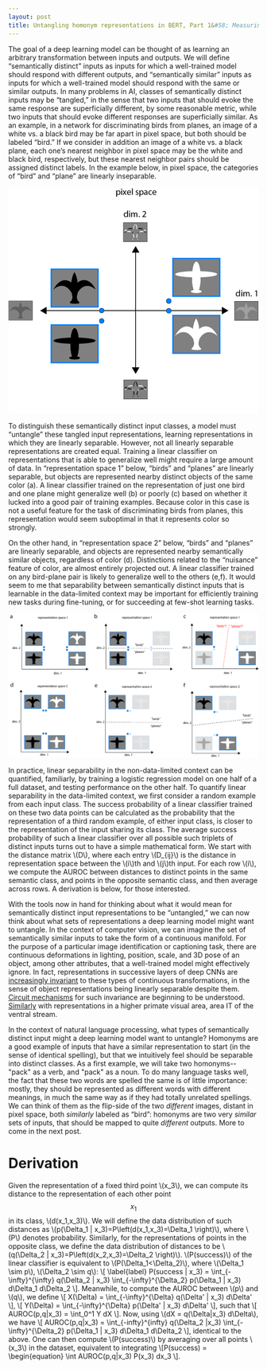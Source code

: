 ```yaml
---
layout: post
title: Untangling homonym representations in BERT, Part 1&#58; Measuring untangling
---
```


  The goal of a deep learning model can be thought of as learning an arbitrary transformation between inputs and outputs. We will define “semantically distinct” inputs as inputs for which a well-trained model should respond with different outputs, and “semantically similar” inputs as inputs for which a well-trained model should respond with the same or similar outputs. In many problems in AI, classes of semantically distinct inputs may be “tangled,” in the sense that two inputs that should evoke the same response are superficially different, by some reasonable metric, while two inputs that should evoke different responses are superficially similar. As an example, in a network for discriminating birds from planes, an image of a white vs. a black bird may be far apart in pixel space, but both should be labeled “bird.” If we consider in addition an image of a white vs. a black plane, each one’s nearest neighbor in pixel space may be the white and black bird, respectively, but these nearest neighbor pairs should be assigned distinct labels. In the example below, in pixel space, the categories of “bird” and “plane” are linearly inseparable.

![Birds and planes “tangled” in pixel space, projected on a pair of useful axes](/images/bird_plane_manifolds.png)

To distinguish these semantically distinct input classes, a model must “untangle” these tangled input representations, learning representations in which they are linearly separable. However, not all linearly separable representations are created equal. Training a linear classifier on representations that is able to generalize well might require a large amount of data. In “representation space 1” below, “birds” and “planes” are linearly separable, but objects are represented nearby distinct objects of the same color (a). A linear classifier trained on the representation of just one bird and one plane might generalize well (b) or poorly (c) based on whether it lucked into a good pair of training examples. Because color in this case is not a useful feature for the task of discriminating birds from planes, this representation would seem suboptimal in that it represents color so strongly.

On the other hand, in “representation space 2” below, “birds” and “planes” are linearly separable, and objects are represented nearby semantically similar objects, regardless of color (d). Distinctions related to the “nuisance” feature of color, are almost entirely projected out. A linear classifier trained on any bird-plane pair is likely to generalize well to the others (e,f). It would seem to me that separability between semantically distinct inputs that is learnable in the data-limited context may be important for efficiently training new tasks during fine-tuning, or for succeeding at few-shot learning tasks.

![Two “untangled” representations, and notions of linear separability](/images/bird_plane_linear_separability.png)

In practice, linear separability in the non-data-limited context can be quantified, familiarly, by training a logistic regression model on one half of a full dataset, and testing performance on the other half. To quantify linear separability in the data-limited context, we first consider a random example from each input class. The success probability of a linear classifier trained on these two data points can be calculated as the probability that the representation of a third random example, of either input class, is closer to the representation of the input sharing its class. The average success probability of such a linear classifier over all possible such triplets of distinct inputs turns out to have a simple mathematical form. We start with the distance matrix \\(D\\), where each entry \\(D_{ij}\\) is the distance in representation space between the \\(i\\)th and \\(j\\)th input. For each row \\(i\\), we compute the AUROC between distances to distinct points in the same semantic class, and points in the opposite semantic class, and then average across rows. A derivation is below, for those interested. 

With the tools now in hand for thinking about what it would mean for semantically distinct input representations to be “untangled,” we can now think about what sets of representations a deep learning model might want to untangle. In the context of computer vision, we can imagine the set of semantically similar inputs to take the form of a continuous manifold. For the purpose of a particular image identification or captioning task, there are continuous deformations in lighting, position, scale, and 3D pose of an object, among other attributes, that a well-trained model might effectively ignore. In fact, representations in successive layers of deep CNNs are [increasingly invariant](https://www.nature.com/articles/srep32672) to these types of continuous transformations, in the sense of object representations being linearly separable despite them. [Circuit mechanisms](https://distill.pub/2020/circuits/equivariance/) for such invariance are beginning to be understood. [Similarly](https://search.proquest.com/docview/213604251?pq-origsite=gscholar&fromopenview=true) with representations in a higher primate visual area, area IT of the ventral stream.

In the context of natural language processing, what types of semantically distinct input might a deep learning model want to untangle? Homonyms are a good example of inputs that have a similar representation to start (in the sense of identical spelling), but that we intuitively feel should be separable into distinct classes. As a first example, we will take two homonyms-- "pack" as a verb, and "pack" as a noun. To do many language tasks well, the fact that these two words are spelled the same is of little importance: mostly, they should be represented as different words with different meanings, in much the same way as if they had totally unrelated spellings. We can think of them as the flip-side of the two *different* images, distant in pixel space, both *similarly* labeled as “bird”: homonyms are two very *similar* sets of inputs, that should be mapped to quite *different* outputs. More to come in the next post.

# Derivation

Given the representation of a fixed third point \\(x_3\\), we can compute its distance to the representation of each other point $$x_1$$ in its class, \\(d(x_1,x_3)\\). We will define the data distribution of such distances as \\(p(\Delta_1 | x_3)=P\left(d(x_1,x_3)=\Delta_1 \right)\\), where \\(P\\) denotes probability. Similarly, for the representations of points in the opposite class, we define the data distribution of distances to be \\(q(\Delta_2 | x_3)=P\left(d(x_2,x_3)=\Delta_2 \right)\\). \\(P(success)\\) of the linear classifier is equivalent to \\(P(\Delta_1<\Delta_2)\\), where \\(\Delta_1 \sim p\\), \\(\Delta_2 \sim q\\):
\\[ \label{label} P(success | x_3) = \int_{-\infty}^{\infty} q(\Delta_2 | x_3) \int_{-\infty}^{\Delta_2} p(\Delta_1 | x_3) d\Delta_1 d\Delta_2 \\].
Meanwhile, to compute the AUROC between \\(p\\) and \\(q\\), we define
\\[ X(\Delta) = \int_{-\infty}^{\Delta} q(\Delta' | x_3) d\Delta' \\],
\\[ Y(\Delta) = \int_{-\infty}^{\Delta} p(\Delta' | x_3) d\Delta' \\], such that 
\\[ AUROC(p,q|x_3) = \int_0^1 Y dX \\].
Now, using \\(dX = q(\Delta|x_3) d\Delta\\), we have 
\\[ AUROC(p,q|x_3) = \int_{-infty}^{infty} q(\Delta_2 |x_3) \int_{-\infty}^{\Delta_2} p(\Delta_1 | x_3) d\Delta_1 d\Delta_2 \\], identical to the above. One can then compute \\(P(success)\\) by averaging over all points \\(x_3\\) in the dataset, equivalent to integrating
\\[P(success) = \begin{equation} \int AUROC(p,q|x_3) P(x_3) dx_3 \\].

